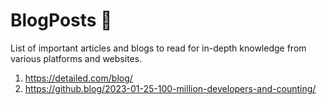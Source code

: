 # BlogPosts 🔗
List of important articles and blogs to read for in-depth knowledge from various platforms and websites.

1. https://detailed.com/blog/
2. https://github.blog/2023-01-25-100-million-developers-and-counting/
